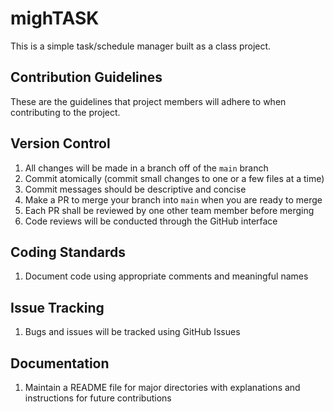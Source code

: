 # mighTASK

This is a simple task/schedule manager built as a class project.

## Contribution Guidelines

These are the guidelines that project members will adhere to when contributing
to the project.

## Version Control

1. All changes will be made in a branch off of the `main` branch
1. Commit atomically (commit small changes to one or a few files at a time)
1. Commit messages should be descriptive and concise
1. Make a PR to merge your branch into `main` when you are ready to merge
1. Each PR shall be reviewed by one other team member before merging
1. Code reviews will be conducted through the GitHub interface

## Coding Standards

1. Document code using appropriate comments and meaningful names

## Issue Tracking

1. Bugs and issues will be tracked using GitHub Issues

## Documentation

1. Maintain a README file for major directories with explanations and
instructions for future contributions

